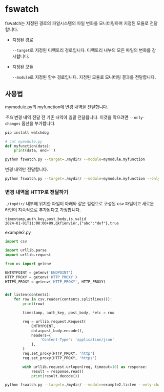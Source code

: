 # fswatch

fswatch는 지정된 경로의 파일시스템의 파일 변화를 모니터링하여 지정된 모듈로 전달합니다.

* 지정된 경로

    `--target`로 지정된 디렉토리 경로입니다. 디렉토리 내부의 모든 파일의 변화를 감시합니다. 


*  지정된 모듈

    `--module`로 지정된 함수 경로입니다. 지정된 모듈로 모니터링 결과를 전달합니다.


## 사용법

mymodule.py의 myfunction에 변경 내역을 전달합니다.

*주의* 변경 내역 전달 전 기존 내역이 일괄 전달됩니다. 이것을 막으려면 `--only-changes` 옵션을 부가합니다.

```bash
pip install watchdog
```

```python
# cat mymodule.py
def myfunction(data):
    print(data, end='')
```

```bash
python fswatch.py --target=./mydir/ --module=mymodule.myfunction
```

변경 내역만 전달합니다.

```bash
python fswatch.py --target=./mydir/ --module=mymodule.myfunction --only-changes
```

### 변경 내역을 HTTP로 전달하기

`./tmpdir/` 내부에 위치한 파일이 아래와 같은 컬럼으로 구성된 csv 파일이고 새로운 라인이 지속적으로 추가된다고 가정합니다.

```csv
timestamp,auth_key,post_body,is_valid
2024-01-01T11:00:00+09,qkfienvier,{"abc":"def"},true
```

example2.py
```python
import csv

import urllib.parse
import urllib.request

from os import getenv

ENTRYPOINT = getenv('ENDPOINT')
HTTP_PROXY = getenv('HTTP_PROXY')
HTTPS_PROXY = getenv('HTTP_PROXY', HTTP_PROXY)


def listen(contents):
    for row in csv.reader(contents.splitlines()):
        print(row)

        timestamp, auth_key, post_body, *etc = row

        req = urllib.request.Request(
            ENTRYPOINT,
            data=post_body.encode(),
            headers={
                'Content-Type': 'application/json'
            },
        )
        req.set_proxy(HTTP_PROXY, 'http')
        req.set_proxy(HTTP_PROXY, 'https')

        with urllib.request.urlopen(req, timeout=10) as response:
            result = response.read()
            print(result.decode())
```


```bash
python fswatch.py --target=./mydir/ --module=example2.listen --only-changes
```
